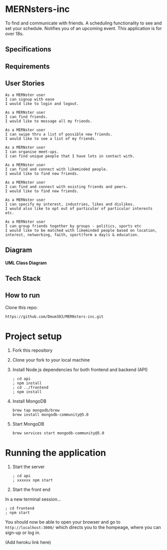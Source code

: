 # MERNsters-inc

To find and communicate with friends. A scheduling functionality to see and set your schedule. Notifies you of an upcoming event. This application is for over 18s.

## Specifications

## Requirements

## User Stories

```
As a MERNster user
I can signup with ease 
I would like to login and logout. 
```

```
As a MERNster user
I can find friends.
I would like to message all my friends.
```

```
As a MERNster user
I can swipe thru a list of possible new friends.
I would like to see a list of my friends.
```

```
As a MERNster user
I can organise meet-ups.
I can find unique people that I have lots in contact with.
```

```
As a MERNster user
I can find and connect with likeminded people.
I would like to find new friends.
```

```
As a MERNster user
I can find and connect with existing friends and peers.
I would like to find new friends.
```

```
As a MERNster user
I can specify my interest, industries, likes and dislikes.
I would also like to opt out of particular of particular interests etc.
```

```
As a MERNster user
I can group friends together by groups - politics, sports etc
I would like to be matched with likeminded people based on location, interest, networking, faith, sport(form a day)s & education.

```

## Diagram

#### UML Class Diagram


## Tech Stack

## How to run

Clone this repo:

```
https://github.com/Dmum303/MERNsters-inc.git

```

# Project setup

1. Fork this repository
2. Clone your fork to your local machine
3. Install Node.js dependencies for both frontend and backend (API)
   ```
   ; cd api
   ; npm install
   ; cd ../frontend
   ; npm install
   ```

4. Install MongoDB
   ```
   brew tap mongodb/brew
   brew install mongodb-community@5.0
   ```
5. Start MongoDB
   ```
   brew services start mongodb-community@5.0
   ```

# Running the application

1. Start the server
   ```
   ; cd api
   ; xxxxxx npm start
   ```
2. Start the front end

  In a new terminal session...
  ```
  ; cd frontend
  ; npm start
  ```

You should now be able to open your browser and go to `http://localhost:3000/` which directs you to the hompeage, where you can sign-up or log in.

(Add heroku link here)